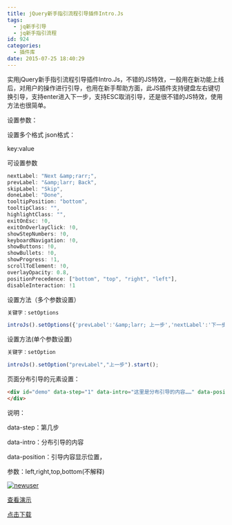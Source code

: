 ```yaml
---
title: jQuery新手指引流程引导插件Intro.Js
tags:
  - jq新手引导
  - jq新手指引流程
id: 924
categories:
  - 插件库
date: 2015-07-25 18:40:29
---
```


实用jQuery新手指引流程引导插件Intro.Js，不错的JS特效，一般用在新功能上线后，对用户的操作进行引导，也用在新手帮助方面，此JS插件支持键盘左右键切换引导，支持enter进入下一步，支持ESC取消引导，还是很不错的JS特效，使用方法也很简单。


设置参数：

设置多个格式 json格式：

key:value

可设置参数
```javascript
nextLabel: "Next &amp;rarr;",
prevLabel: "&amp;larr; Back",
skipLabel: "Skip",
doneLabel: "Done",
tooltipPosition: "bottom",
tooltipClass: "",
highlightClass: "",
exitOnEsc: !0,
exitOnOverlayClick: !0,
showStepNumbers: !0,
keyboardNavigation: !0,
showButtons: !0,
showBullets: !0,
showProgress: !1,
scrollToElement: !0,
overlayOpacity: 0.8,
positionPrecedence: ["bottom", "top", "right", "left"],
disableInteraction: !1
```

设置方法（多个参数设置）
```javascript
关键字：setOptions
```
```javascript
introJs().setOptions({'prevLabel':'&amp;larr; 上一步','nextLabel':'下一步 &amp;rarr;','skipLabel':'跳过','doneLabel':'完成'}).start();
```
设置方法(单个参数设置)
```javascript
关键字：setOption
```
```javascript
introJs().setOption("prevLabel","上一步").start();
```
页面分布引导的元素设置：
```html
<div id="demo" data-step="1" data-intro="这里是分布引导的内容……" data-position="right">
</div>
```
说明：

data-step：第几步

data-intro：分布引导的内容

data-position：引导内容显示位置，

参数：left,right,top,bottom(不解释)

[![newuser](http://www.npm8.com/wp-content/uploads/2015/07/newuser.png)](http://www.npm8.com/wp-content/uploads/2015/07/newuser.png)

[查看演示](http://demo.grycheng.com/case/Introjs/)

[点击下载](http://www.npm8.com/wp-content/uploads/2015/07/IntroJs.zip)
&nbsp;
&nbsp;